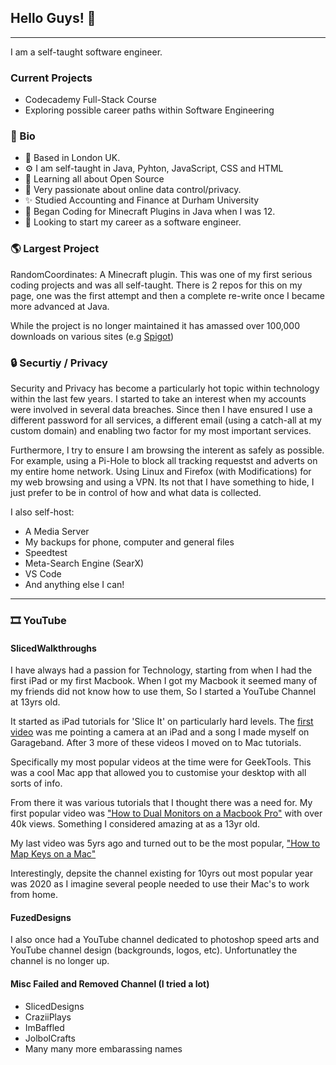 ## Hello Guys! 👋
---
I am a self-taught software engineer. 

### Current Projects
* Codecademy Full-Stack Course
* Exploring possible career paths within Software Engineering

### 👨 Bio
* 🏢 Based in London UK.
* ⚙️ I am self-taught in Java, Pyhton, JavaScript, CSS and HTML
* 🌱 Learning all about Open Source
* 💬 Very passionate about online data control/privacy.
* ✨ Studied Accounting and Finance at Durham University
* 🏢 Began Coding for Minecraft Plugins in Java when I was 12.
* 🌱 Looking to start my career as a software engineer.

### 🌎 Largest Project
RandomCoordinates: A Minecraft plugin. This was one of my first serious coding projects and was all self-taught. There is 2 repos for this on my page, one was the first attempt and then a complete re-write once I became more advanced at Java.

While the project is no longer maintained it has amassed over 100,000 downloads on various sites (e.g [Spigot](https://www.spigotmc.org/resources/randomcoords-rtp-advanced-random-teleporter.1680/))

### 🔒 Securtiy / Privacy
Security and Privacy has become a particularly hot topic within technology within the last few years. I started to take an interest when my accounts were involved in several data breaches. Since then I have ensured I use a different password for all services, a different email (using a catch-all at my custom domain) and enabling two factor for my most important services.

Furthermore, I try to ensure I am browsing the interent as safely as possible. For example, using a Pi-Hole to block all tracking requestst and adverts on my entire home network. Using Linux and Firefox (with Modifications) for my web browsing and using a VPN. Its not that I have something to hide, I just prefer to be in control of how and what data is collected.

I also self-host:
* A Media Server
* My backups for phone, computer and general files
* Speedtest
* Meta-Search Engine (SearX)
* VS Code
* And anything else I can!


---
### 🎞️ YouTube
#### SlicedWalkthroughs
I have always had a passion for Technology, starting from when I had the first iPad or my first Macbook. When I got my Macbook it seemed many of my friends did not know how to use them, So I started a YouTube Channel at 13yrs old. 

It started as iPad tutorials for 'Slice It' on particularly hard levels. The [first video](https://www.youtube.com/watch?v=n5dW-kQ5n84) was me pointing a camera at an iPad and a song I made myself on Garageband. After 3 more of these videos I moved on to Mac tutorials.

Specifically my most popular videos at the time were for GeekTools. This was a cool Mac app that allowed you to customise your desktop with all sorts of info.

From there it was various tutorials that I thought there was a need for. My first popular video was ["How to Dual Monitors on a Macbook Pro"](https://www.youtube.com/watch?v=xvtYatV7PKk) with over 40k views. Something I considered amazing at as a 13yr old.

My last video was 5yrs ago and turned out to be the most popular, ["How to Map Keys on a Mac"](https://www.youtube.com/watch?v=ky6zzzAkqHc)

Interestingly, depsite the channel existing for 10yrs out most popular year was 2020 as I imagine several people needed to use their Mac's to work from home.

#### FuzedDesigns
I also once had a YouTube channel dedicated to photoshop speed arts and YouTube channel design (backgrounds, logos, etc). Unfortunatley the channel is no longer up.

#### Misc Failed and Removed Channel (I tried a lot)
* SlicedDesigns
* CraziiPlays
* ImBaffled
* JolbolCrafts
* Many many more embarassing names
